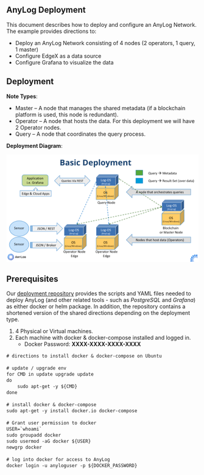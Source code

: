 ## AnyLog Deployment

This document describes how to deploy and configure an AnyLog Network. The example provides directions to: 
* Deploy an  AnyLog Network consisting of  4 nodes (2 operators, 1 query, 1 master) 
* Configure EdgeX as a data source  
* Configure Grafana to visualize the data 

## Deployment
**Note Types**:
* Master – A node that manages the shared metadata (if a blockchain platform is used, this node is redundant).
* Operator – A node that hosts the data. For this deployment we will have 2 Operator nodes.
* Query – A node that coordinates the query process. 

**Deployment Diagram**: 

![deployment diagram](../../imgs/deployment_diagram.png)


## Prerequisites
Our [deployment repository](https://github.com/AnyLog-co/deployments/) provides the scripts and YAML files needed to 
deploy AnyLog (and other related tools - such as _PostgreSQL_ and _Grafana_) as either docker or helm package. In 
addition, the repository contains a shortened version of the shared directions depending on the deployment type.

1. 4 Physical or Virtual machines.
2. Each machine with docker & docker-compose installed and logged in. 
    * Docker Password: **XXXX-XXXX-XXXX-XXXX**
```commandline
# directions to install docker & docker-compose on Ubuntu 

# update / upgrade env
for CMD in update upgrade update 
do 
    sudo apt-get -y ${CMD} 
done

# install docker & docker-compose 
sudo apt-get -y install docker.io docker-compose 

# Grant user permission to docker 
USER=`whoami` 
sudo groupadd docker 
sudo usermod -aG docker ${USER} 
newgrp docker

# log into docker for access to AnyLog
docker login -u anyloguser -p ${DOCKER_PASSWORD}
```

